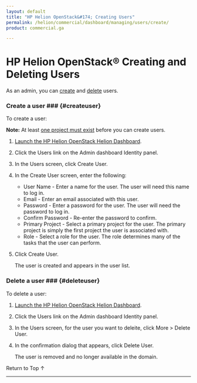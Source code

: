 ```yaml
---
layout: default
title: "HP Helion OpenStack&#174; Creating Users"
permalink: /helion/commercial/dashboard/managing/users/create/
product: commercial.ga

---
```

<!--UNDER REVISION-->

<script>

function PageRefresh {
onLoad="window.refresh"
}

PageRefresh();

</script>

<!--
<p style="font-size: small;"> <a href="/helion/commercial/ga1/install/">&#9664; PREV</a> | <a href="/helion/commercial/ga1/install-overview/">&#9650; UP</a> | <a href="/helion/commercial/ga1/">NEXT &#9654;</a> 
-->

# HP Helion OpenStack&#174; Creating and Deleting Users

As an admin, you can [create](#createuser) and [delete](#deleteuser) users. 

### Create a user ### {#createuser}

To create a user:

**Note:** At least [one project must exist](/helion/commercial/dashboard/managing/projects/) before you can create users.

1. [Launch the HP Helion OpenStack Helion Dashboard](/helion/openstack/dashboard/login/).

2. Click the Users link on the Admin dashboard Identity panel.

3. In the Users screen, click Create User.

4. In the Create User screen, enter the following:

	* User Name - Enter a name for the user. The user will need this name to log in.</li>
	* Email - Enter an email associated with this user.</li>
	* Password - Enter a password for the user. The user will need the password to log in.</li>
	* Confirm Password - Re-enter the password to confirm.</li>
	* Primary Project - Select a primary project for the user. The primary project is simply the first project the user is associated with.</li>
	* Role - Select a role for the user. The role determines many of the tasks that the user can perform.</li>

5. Click Create User.

	The user is created and appears in the user list.

### Delete a user ### {#deleteuser}

To delete a user:

1. [Launch the HP Helion OpenStack Helion Dashboard](/helion/openstack/dashboard/login/).

2. Click the Users link on the Admin dashboard Identity panel.

3. In the Users screen, for the user you want to deleite, click More &gt; Delete User.

4. In the confirmation dialog that appears, click Delete User.

	The user is removed and no longer available in the domain.

<a href="#top" style="padding:14px 0px 14px 0px; text-decoration: none;"> Return to Top &#8593; </a>


----
